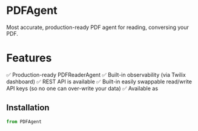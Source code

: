 # PDFAgent

Most accurate, production-ready PDF agent for reading, conversing your PDF.

# Features

✅ Production-ready PDFReaderAgent
✅ Built-in observability (via Twilix dashboard)
✅ REST API is available
✅ Built-in easily swappable read/write API keys (so no one can over-write your data)
✅ Available as


## Installation

```python
from PDFAgent


```

